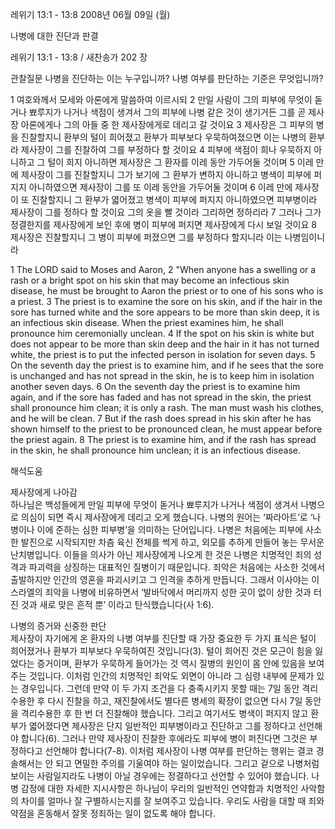 레위기 13:1 - 13:8 
2008년 06월 09일 (월)

나병에 대한 진단과 판결



레위기 13:1 - 13:8 / 새찬송가 202 장


관찰질문
나병을 진단하는 이는 누구입니까? 
나병 여부를 판단하는 기준은 무엇입니까?

1 여호와께서 모세와 아론에게 말씀하여 이르시되 2 만일 사람이 그의 피부에 무엇이 돋거나 뾰루지가 나거나 색점이 생겨서 그의 피부에 나병 같은 것이 생기거든 그를 곧 제사장 아론에게나 그의 아들 중 한 제사장에게로 데리고 갈 것이요 3 제사장은 그 피부의 병을 진찰할지니 환부의 털이 희어졌고 환부가 피부보다 우묵하여졌으면 이는 나병의 환부라 제사장이 그를 진찰하여 그를 부정하다 할 것이요 4 피부에 색점이 희나 우묵하지 아니하고 그 털이 희지 아니하면 제사장은 그 환자를 이레 동안 가두어둘 것이며 5 이레 만에 제사장이 그를 진찰할지니 그가 보기에 그 환부가 변하지 아니하고 병색이 피부에 퍼지지 아니하였으면 제사장이 그를 또 이레 동안을 가두어둘 것이며 6 이레 만에 제사장이 또 진찰할지니 그 환부가 엷어졌고 병색이 피부에 퍼지지 아니하였으면 피부병이라 제사장이 그를 정하다 할 것이요 그의 옷을 빨 것이라 그리하면 정하리라 7 그러나 그가 정결한지를 제사장에게 보인 후에 병이 피부에 퍼지면 제사장에게 다시 보일 것이요 8 제사장은 진찰할지니 그 병이 피부에 퍼졌으면 그를 부정하다 할지니라 이는 나병임이니라  

1 The LORD said to Moses and Aaron, 2 "When anyone has a swelling or a rash or a bright spot on his skin that may become an infectious skin disease, he must be brought to Aaron the priest or to one of his sons who is a priest. 3 The priest is to examine the sore on his skin, and if the hair in the sore has turned white and the sore appears to be more than skin deep, it is an infectious skin disease. When the priest examines him, he shall pronounce him ceremonially unclean. 4 If the spot on his skin is white but does not appear to be more than skin deep and the hair in it has not turned white, the priest is to put the infected person in isolation for seven days. 5 On the seventh day the priest is to examine him, and if he sees that the sore is unchanged and has not spread in the skin, he is to keep him in isolation another seven days. 6 On the seventh day the priest is to examine him again, and if the sore has faded and has not spread in the skin, the priest shall pronounce him clean; it is only a rash. The man must wash his clothes, and he will be clean. 7 But if the rash does spread in his skin after he has shown himself to the priest to be pronounced clean, he must appear before the priest again. 8 The priest is to examine him, and if the rash has spread in the skin, he shall pronounce him unclean; it is an infectious disease.

해석도움





제사장에게 나아감  
하나님은 백성들에게 만일 피부에 무엇이 돋거나 뾰루지가 나거나 색점이 생겨서 나병으로 의심이 되면 즉시 제사장에게 데리고 오게 했습니다. 나병의 원어는 ‘짜라아트’로 ‘나병이나 이에 준하는 심한 피부병’을 의미하는 단어입니다. 나병은 처음에는 피부에 사소한 발진으로 시작되지만 차츰 육신 전체를 썩게 하고, 외모를 추하게 만들어 놓는 무서운 난치병입니다. 이들을 의사가 아닌 제사장에게 나오게 한 것은 나병은 치명적인 죄의 성격과 파괴력을 상징하는 대표적인 질병이기 때문입니다. 죄악은 처음에는 사소한 것에서 출발하지만 인간의 영혼을 파괴시키고 그 인격을 추하게 만듭니다. 그래서 이사야는 이스라엘의 죄악을 나병에 비유하면서 ‘발바닥에서 머리까지 성한 곳이 없이 상한 것과 터진 것과 새로 맞은 흔적 뿐’ 이라고 탄식했습니다(사 1:6).    

나병의 증거와 신중한 판단  
제사장이 자기에게 온 환자의 나병 여부를 진단할 때 가장 중요한 두 가지 표식은 털이 희어졌거나 환부가 피부보다 우묵하여진 것입니다(3). 털이 희어진 것은 모근이 힘을 잃었다는 증거이며, 환부가 우묵하게 들어가는 것 역시 질병의 원인이 몸 안에 있음을 보여주는 것입니다. 이처럼 인간의 치명적인 죄악도 외면이 아니라 그 심령 내부에 문제가 있는 경우입니다. 그런데 만약 이 두 가지 조건을 다 충족시키지 못할 때는 7일 동안 격리수용한 후 다시 진찰을 하고, 재진찰에서도 별다른 병세의 확장이 없으면 다시 7일 동안을 격리수용한 후 한 번 더 진찰해야 했습니다. 그리고 여기서도 병색이 퍼지지 않고 환부가 엷어졌다면 제사장은 단지 일반적인 피부병이라고 진단하고 그를 정하다고 선언해야 합니다(6). 그러나 만약 제사장이 진찰한 후에라도 피부에 병이 퍼진다면 그것은 부정하다고 선언해야 합니다(7-8). 이처럼 제사장이 나병 여부를 판단하는 행위는 결코 경솔해서는 안 되고 면밀한 주의를 기울여야 하는 일이었습니다. 그리고 겉으로 나병처럼 보이는 사람일지라도 나병이 아닐 경우에는 정결하다고 선언할 수 있어야 했습니다. 나병 감정에 대한 자세한 지시사항은 하나님이 우리의 일반적인 연약함과 치명적인 사악함의 차이를 얼마나 잘 구별하시는지를 잘 보여주고 있습니다. 우리도 사람을 대할 때 죄와 약점을 혼동해서 잘못 정죄하는 일이 없도록 해야 합니다.